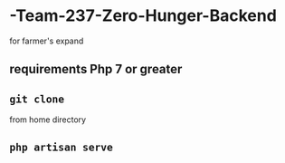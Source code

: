 # -Team-237-Zero-Hunger-Backend
for farmer's expand

## requirements  Php 7 or greater

##  `git clone `
 from home directory
## `php artisan serve `

